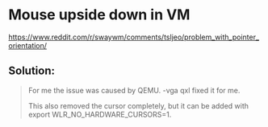 # Mouse upside down in VM
https://www.reddit.com/r/swaywm/comments/tsljeo/problem_with_pointer_orientation/

## Solution:
>For me the issue was caused by QEMU. -vga qxl fixed it for me.
>
>This also removed the cursor completely, but it can be added with export WLR_NO_HARDWARE_CURSORS=1.